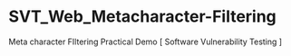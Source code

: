 # SVT_Web_Metacharacter-Filtering
Meta character FIltering Practical Demo [ Software Vulnerability Testing ]

